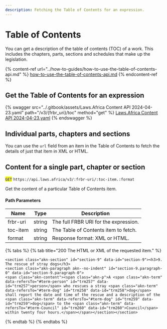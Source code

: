 ```yaml
---
description: Fetching the Table of Contents for an expression.
---
```


# Table of Contents

You can get a description of the table of contents (TOC) of a work. This includes the chapters, parts, sections and schedules that make up the legislation.

{% content-ref url="../how-to-guides/how-to-use-the-table-of-contents-api.md" %}
[how-to-use-the-table-of-contents-api.md](../how-to-guides/how-to-use-the-table-of-contents-api.md)
{% endcontent-ref %}

## Get the Table of Contents for an expression

{% swagger src="../.gitbook/assets/Laws.Africa Content API 2024-04-23.yaml" path="/v3/{frbr_uri}/toc" method="get" %}
[Laws.Africa Content API 2024-04-23.yaml](<../.gitbook/assets/Laws.Africa Content API 2024-04-23.yaml>)
{% endswagger %}

## Individual parts, chapters and sections

You can use the `url` field from an item in the Table of Contents to fetch the details of just that item in XML or HTML.

## Content for a single part, chapter or section

<mark style="color:blue;">`GET`</mark> `https://api.laws.africa/v3/:frbr-uri/:toc-item.:format`

Get the content of a particular Table of Contents item.

#### Path Parameters

| Name     | Type   | Description                           |
| -------- | ------ | ------------------------------------- |
| frbr-uri | string | The full FRBR URI for the expression. |
| toc-item | string | The Table of Contents item to fetch.  |
| format   | string | Response format: XML or HTML.         |

{% tabs %}
{% tab title="200 The HTML or XML of the requested item." %}
```markup
<section class="akn-section" id="section-9" data-id="section-9"><h3>9. The rescue of stray dogs</h3>
<section class="akn-paragraph akn--no-indent" id="section-9.paragraph-0" data-id="section-9.paragraph-0">
<span class="akn-content"><span class="akn-p">A <span class="akn-term" data-refersTo="#term-person" id="trm257" data-id="trm257">person</span> who rescues a stray <span class="akn-term" data-refersTo="#term-dog" id="trm258" data-id="trm258">dog</span> shall report the date and time of the rescue and a description of the <span class="akn-term" data-refersTo="#term-dog" id="trm259" data-id="trm259">dog</span> to the <span class="akn-term" data-refersTo="#term-Council" id="trm260" data-id="trm260">Council</span> within twenty four hours.</span></span></section></section>
```
{% endtab %}
{% endtabs %}
